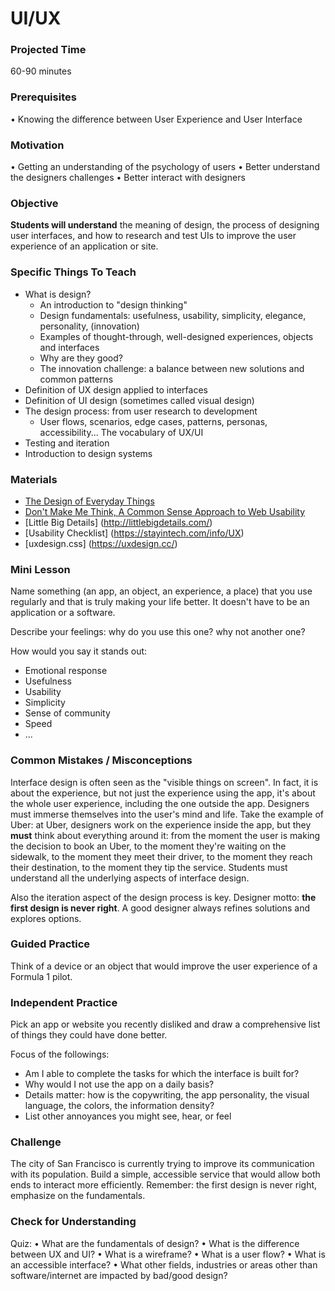 # UI/UX

### Projected Time
60-90 minutes

### Prerequisites
• Knowing the difference between User Experience and User Interface

### Motivation
• Getting an understanding of the psychology of users
• Better understand the designers challenges
• Better interact with designers

### Objective
**Students will understand** the meaning of design, the process of designing user interfaces, and how to research and test UIs to improve the user experience of an application or site.

### Specific Things To Teach
- What is design? 
	- An introduction to "design thinking"
	- Design fundamentals: usefulness, usability, simplicity, elegance, personality, (innovation)
	- Examples of thought-through, well-designed experiences, objects and interfaces 
	- Why are they good?
	- The innovation challenge: a balance between new solutions and common patterns
- Definition of UX design applied to interfaces
- Definition of UI design (sometimes called visual design)
- The design process: from user research to development
	- User flows, scenarios, edge cases, patterns, personas, accessibility... The vocabulary of UX/UI
- Testing and iteration
- Introduction to design systems

### Materials

- [The Design of Everyday Things](https://www.amazon.com/Design-Everyday-Things-Revised-Expanded/dp/0465050654)
- [Don't Make Me Think, A Common Sense Approach to Web Usability](https://www.amazon.com/Dont-Make-Think-Revisited-Usability/dp/0321965515)
- [Little Big Details] (http://littlebigdetails.com/)
- [Usability Checklist] (https://stayintech.com/info/UX)
- [uxdesign.css] (https://uxdesign.cc/)

### Mini Lesson

Name something (an app, an object, an experience, a place) that you use regularly and that is truly making your life better. It doesn't have to be an application or a software. 

Describe your feelings: why do you use this one? why not another one?

How would you say it stands out:
- Emotional response
- Usefulness 
- Usability
- Simplicity
- Sense of community
- Speed
- ...

### Common Mistakes / Misconceptions

Interface design is often seen as the "visible things on screen". In fact, it is about the experience, but not just the experience using the app, it's about the whole user experience, including the one outside the app. Designers must immerse themselves into the user's mind and life. Take the example of Uber: at Uber, designers work on the experience inside the app, but they **must** think about everything around it: from the moment the user is making the decision to book an Uber, to the moment they're waiting on the sidewalk, to the moment they meet their driver, to the moment they reach their destination, to the moment they tip the service.
Students must understand all the underlying aspects of interface design. 

Also the iteration aspect of the design process is key. Designer motto: **the first design is never right**. A good designer always refines solutions and explores options.

### Guided Practice

Think of a device or an object that would improve the user experience of a Formula 1 pilot. 

### Independent Practice

Pick an app or website you recently disliked and draw a comprehensive list of things they could have done better.

Focus of the followings:
- Am I able to complete the tasks for which the interface is built for? 
- Why would I not use the app on a daily basis? 
- Details matter: how is the copywriting, the app personality, the visual language, the colors, the information density?
- List other annoyances you might see, hear, or feel

### Challenge

The city of San Francisco is currently trying to improve its communication with its population. Build a simple, accessible service that would allow both ends to interact more efficiently. Remember: the first design is never right, emphasize on the fundamentals.

### Check for Understanding

Quiz:
• What are the fundamentals of design? 
• What is the difference between UX and UI?
• What is a wireframe?
• What is a user flow?
• What is an accessible interface?
• What other fields, industries or areas other than software/internet are impacted by bad/good design?